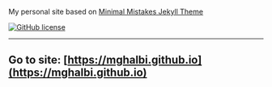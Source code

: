 My personal site based on [Minimal Mistakes Jekyll Theme](https://mmistakes.github.io/minimal-mistakes/)

[![GitHub license](https://img.shields.io/badge/license-MIT-lightgrey.svg)](https://raw.githubusercontent.com/mghalbi/mghalbi.github.io/master/LICENSE.txt)

---

## Go to site: [https://mghalbi.github.io](https://mghalbi.github.io)
